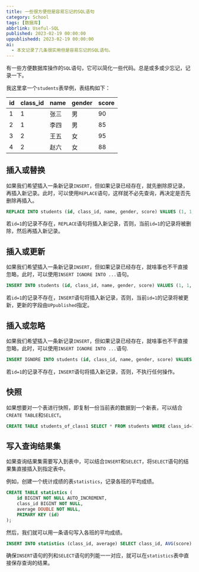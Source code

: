 ```yaml
---
title: 一些很方便但是容易忘记的SQL语句
category: School
tags: [数据库]
abbrlink: Useful-SQL
published: 2023-02-19 00:00:00
uppublishedd: 2023-02-19 00:00:00
ai: 
  - 本文记录了几条很实用但是容易忘记的SQL语句。
---
```


有一些方便数据库操作的`SQL`语句，它可以简化一些代码。总是或多或少忘记，记录一下。

我这里拿一个`students`表举例，表结构如下：

|id|class_id|name|gender|score|
|---|---|---|---|---|
|1|1|张三|男|90|
|2|1|李四|男|85|
|3|2|王五|女|95|
|4|2|赵六|女|88|

## 插入或替换

如果我们希望插入一条新记录`INSERT`，但如果记录已经存在，就先删除原记录，再插入新记录。此时，可以使用`REPLACE`语句，这样就不必先查询，再决定是否先删除再插入。

```sql
REPLACE INTO students (id, class_id, name, gender, score) VALUES (1, 1, '小明', 'F', 99);
```

若`id=1`的记录不存在，`REPLACE`语句将插入新记录，否则，当前`id=1`的记录将被删除，然后再插入新记录。

## 插入或更新

如果我们希望插入一条新记录`INSERT`，但如果记录已经存在，就啥事也不干直接忽略，此时，可以使用`INSERT IGNORE INTO ...`语句。

```sql
INSERT INTO students (id, class_id, name, gender, score) VALUES (1, 1, '小明', 'F', 99) ON DUPLICATE KEY UPpublished name='小明', gender='F', score=99;
```

若`id=1`的记录不存在，`INSERT`语句将插入新记录，否则，当前`id=1`的记录将被更新，更新的字段由`UPpublished`指定。

## 插入或忽略

如果我们希望插入一条新记录`INSERT`，但如果记录已经存在，就啥事也不干直接忽略，此时，可以使用`INSERT IGNORE INTO ...`语句.

```sql
INSERT IGNORE INTO students (id, class_id, name, gender, score) VALUES (1, 1, '小明', 'F', 99);
```

若`id=1`的记录不存在，`INSERT`语句将插入新记录，否则，不执行任何操作。

## 快照

如果想要对一个表进行快照，即复制一份当前表的数据到一个新表，可以结合`CREATE TABLE`和`SELECT`。

```sql
CREATE TABLE students_of_class1 SELECT * FROM students WHERE class_id=1;
```

## 写入查询结果集

如果查询结果集需要写入到表中，可以结合`INSERT`和`SELECT`，将`SELECT`语句的结果集直接插入到指定表中。

例如，创建一个统计成绩的表`statistics`，记录各班的平均成绩。

```sql
CREATE TABLE statistics (
    id BIGINT NOT NULL AUTO_INCREMENT,
    class_id BIGINT NOT NULL,
    average DOUBLE NOT NULL,
    PRIMARY KEY (id)
);
```

然后，我们就可以用一条语句写入各班的平均成绩。

```sql
INSERT INTO statistics (class_id, average) SELECT class_id, AVG(score) FROM students GROUP BY class_id;
```

确保`INSERT`语句的列和`SELECT`语句的列能一一对应，就可以在`statistics`表中直接保存查询的结果。
